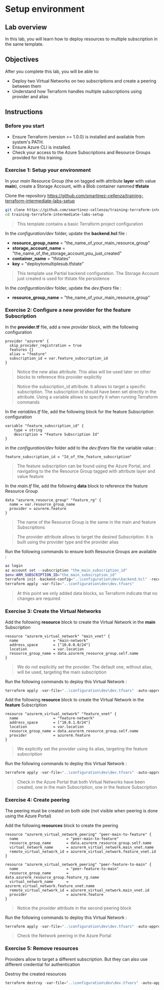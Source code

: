 # Setup environment

## Lab overview

In this lab, you will learn how to deploy resources to multiple subscription in the same template.

## Objectives

After you complete this lab, you will be able to:

-   Deploy two Virtual Networks on two subscriptions and create a peering between them
-   Understand how Terraform handles multiple subscriptions using provider and alias

## Instructions

### Before you start

- Ensure Terraform (version >= 1.0.0) is installed and available from system's PATH.
- Ensure Azure CLI is installed.
- Check your access to the Azure Subscriptions and Resource Groups provided for this training.

### Exercise 1: Setup your environment

In your *main* Resource Group (the on tagged with attribute **layer** with value **main**), create a Storage Account, with a Blob container nammed **tfstate**

Clone the repository https://github.com/smartinez-cellenza/training-terraform-intermediate-labs-setup

```bash
git clone https://github.com/smartinez-cellenza/training-terraform-intermediate-labs-setup.git
cd training-terraform-intermediate-labs-setup
```

> This template contains a basic Terraform project configuration

In the *configuration/dev* folder, update the **backend.hcl** file :

- **resource_group_name**  = "the_name_of_your_main_resource_group"
- **storage_account_name** = "the_name_of_the_storage_account_you_just_created"
- **container_name**       = "tfstates"
- **key**                  = "deploytomultiplesub.tfstate"

> This template use Partial backend configuration. The Storage Account just created is used for tfstate file persistence

In the *configuration/dev* folder, update the *dev.tfvars* file :

- **resource_group_name** = "the_name_of_your_main_resource_group"

### Exercise 2: Configure a new provider for the feature Subscription

In the **provider.tf** file, add a new *provider* block, with the following configuration

```hcl
provider "azurerm" {
  skip_provider_registration = true
  features {}
  alias = "feature"
  subscription_id = var.feature_subscription_id
}
```

> Notice the new alias attribute. This alias will be used later on other blocks to reference this provider explicitly

> Notice the subscription_id attribute. It allows to target a specific subscription.
> The subscription Id should have been set directly in the attribute. Using a variable allows to specify it when running Terraform commands

In the *variables.tf* file, add the following block for the feature Subscription configuration

```hcl
variable "feature_subscription_id" {
    type = string
    description = "Feature Subscription Id"
}
```

in the *configuration/dev* folder add to the *dev.tfvars* file the variable value :

```hcl
feature_subscription_id = "Id_of_the_feature_subscription"
```

> The feature subscription can be found using the Azure Portal, and navigating to the the Resource Group tagged with attribute layer and value feature

In the *main.tf* file, add the following **data** block to reference the feature Resource Group

```hcl
data "azurerm_resource_group" "feature_rg" {
  name = var.resource_group_name
  provider = azurerm.feature
}
```

> The name of the Resource Group is the same in the main and feature Subscriptions

> The provider attribute allows to target the desired Subscription. It is built using the provider type and the provider alias

Run the following commands to ensure both Resource Groups are available :

```powershell
az login
az account set --subscription "the_main_subscription_id"
$env:ARM_SUBSCRIPTION_ID="the_main_subscription_id"
terraform init -backend-config="..\configuration\dev\backend.hcl" -reconfigure
terraform apply -var-file="..\configuration\dev\dev.tfvars"
```

> At this point we only added data blocks, so Terraform indicate that no changes are required

### Exercise 3: Create the Virtual Networks

Add the following **resource** block to create the Virtual Network in the **main** Subscription

```hcl
resource "azurerm_virtual_network" "main_vnet" {
  name                = "main-network"
  address_space       = ["10.0.0.0/24"]
  location            = var.location
  resource_group_name = data.azurerm_resource_group.self.name
}
```

> We do not explicitly set the provider. The default one, without alias, will be used, targeting the main subscription

Run the following commands to deploy this Virtual Network :

```powershell
terraform apply -var-file="..\configuration\dev\dev.tfvars" -auto-approve
```

Add the following **resource** block to create the Virtual Network in the **feature** Subscription

```hcl
resource "azurerm_virtual_network" "feature_vnet" {
  name                = "feature-network"
  address_space       = ["10.0.1.0/24"]
  location            = var.location
  resource_group_name = data.azurerm_resource_group.self.name
  provider            = azurerm.feature
}
```

> We explicitly set the provider using its alias, targeting the feature subscription

Run the following commands to deploy this Virtual Network :

```powershell
terraform apply -var-file="..\configuration\dev\dev.tfvars" -auto-approve
```

> Check in the Azure Portal that both Virtual Networks have been created, one in the main Subscription, one in the feature Subscription

### Exercise 4: Create peering

The peering must be created on both side (not visible when peering is done using the Azure Portal)

Add the following **resources** block to create the peering

```hcl
resource "azurerm_virtual_network_peering" "peer-main-to-feature" {
  name                      = "peer-main-to-feature"
  resource_group_name       = data.azurerm_resource_group.self.name
  virtual_network_name      = azurerm_virtual_network.main_vnet.name
  remote_virtual_network_id = azurerm_virtual_network.feature_vnet.id
}

resource "azurerm_virtual_network_peering" "peer-feature-to-main" {
  name                      = "peer-feature-to-main"
  resource_group_name       = data.azurerm_resource_group.feature_rg.name
  virtual_network_name      = azurerm_virtual_network.feature_vnet.name
  remote_virtual_network_id = azurerm_virtual_network.main_vnet.id
  provider                  = azurerm.feature
}
```

> Notice the provider attribute in the second peering block

Run the following commands to deploy this Virtual Network :

```powershell
terraform apply -var-file="..\configuration\dev\dev.tfvars" -auto-approve
```

> Check the Network peering in the Azure Portal


### Exercise 5: Remove resources

Providers allow to target a different subscription. But they can also use different credential for authentication

Destroy the created resources

```powershell
terraform destroy -var-file="..\configuration\dev\dev.tfvars" -auto-approve
```

